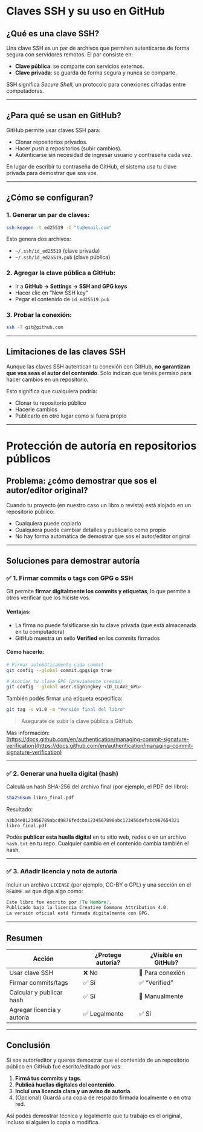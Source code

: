 # Claves SSH y su uso en GitHub

## ¿Qué es una clave SSH?

Una clave SSH es un par de archivos que permiten autenticarse de forma segura con servidores remotos. El par consiste en:

- **Clave pública**: se comparte con servicios externos.
- **Clave privada**: se guarda de forma segura y nunca se comparte.

SSH significa *Secure Shell*, un protocolo para conexiones cifradas entre computadoras.

---

## ¿Para qué se usan en GitHub?

GitHub permite usar claves SSH para:

- Clonar repositorios privados.
- Hacer *push* a repositorios (subir cambios).
- Autenticarse sin necesidad de ingresar usuario y contraseña cada vez.

En lugar de escribir tu contraseña de GitHub, el sistema usa tu clave privada para demostrar que sos vos.

---

## ¿Cómo se configuran?

### 1. Generar un par de claves:

```bash
ssh-keygen -t ed25519 -C "tu@email.com"
```

Esto genera dos archivos:

- `~/.ssh/id_ed25519` (clave privada)
- `~/.ssh/id_ed25519.pub` (clave pública)

### 2. Agregar la clave pública a GitHub:

- Ir a **GitHub → Settings → SSH and GPG keys**
- Hacer clic en “New SSH key”
- Pegar el contenido de `id_ed25519.pub`

### 3. Probar la conexión:

```bash
ssh -T git@github.com
```

---

## Limitaciones de las claves SSH

Aunque las claves SSH autentican tu conexión con GitHub, **no garantizan que vos seas el autor del contenido**. Solo indican que tenés permiso para hacer cambios en un repositorio.

Esto significa que cualquiera podría:

- Clonar tu repositorio público
- Hacerle cambios
- Publicarlo en otro lugar como si fuera propio

---

# Protección de autoría en repositorios públicos

## Problema: ¿cómo demostrar que sos el autor/editor original?

Cuando tu proyecto (en nuestro caso un libro o revista) está alojado en un repositorio público:

- Cualquiera puede copiarlo
- Cualquiera puede cambiar detalles y publicarlo como propio
- No hay forma automática de demostrar que sos el autor/editor original

---

## Soluciones para demostrar autoría

### ✅ 1. Firmar commits o tags con GPG o SSH

Git permite **firmar digitalmente los commits y etiquetas**, lo que permite a otros verificar que los hiciste vos.

#### Ventajas:

- La firma no puede falsificarse sin tu clave privada (que está almacenada en tu computadora)
- GitHub muestra un sello **Verified** en los commits firmados

#### Cómo hacerlo:

```bash
# Firmar automáticamente cada commit
git config --global commit.gpgsign true

# Asociar tu clave GPG (previamente creada)
git config --global user.signingkey <ID_CLAVE_GPG>
```

También podés firmar una etiqueta específica:

```bash
git tag -s v1.0 -m "Versión final del libro"
```

> Asegurate de subir la clave pública a GitHub.

Más información:  
[https://docs.github.com/en/authentication/managing-commit-signature-verification](https://docs.github.com/en/authentication/managing-commit-signature-verification)

---

### ✅ 2. Generar una huella digital (hash)

Calculá un hash SHA-256 del archivo final (por ejemplo, el PDF del libro):

```bash
sha256sum libro_final.pdf
```

Resultado:

```
a3b34e0123456789abcd9876fedcba1234567890abc123456defabc987654321  libro_final.pdf
```

Podés **publicar esta huella digital** en tu sitio web, redes o en un archivo `hash.txt` en tu repo. Cualquier cambio en el contenido cambia también el hash.

---

### ✅ 3. Añadir licencia y nota de autoría

Incluir un archivo `LICENSE` (por ejemplo, CC-BY o GPL) y una sección en el `README.md` que diga algo como:

```markdown
Este libro fue escrito por [Tu Nombre].
Publicado bajo la licencia Creative Commons Attribution 4.0.
La versión oficial está firmada digitalmente con GPG.
```

---

## Resumen

| Acción                           | ¿Protege autoría? | ¿Visible en GitHub? |
|----------------------------------|-------------------|----------------------|
| Usar clave SSH                   | ❌ No              | 🔐 Para conexión     |
| Firmar commits/tags              | ✅ Sí              | ✅ “Verified”         |
| Calcular y publicar hash         | ✅ Sí              | 📁 Manualmente       |
| Agregar licencia y autoría       | ✅ Legalmente      | ✅ Sí                |

---

## Conclusión

Si sos autor/editor y querés demostrar que el contenido de un repositorio público en GitHub fue escrito/editado por vos:

1. **Firmá tus commits y tags**.
2. **Publicá huellas digitales del contenido**.
3. **Incluí una licencia clara y un aviso de autoría**.
4. (Opcional) Guardá una copia de respaldo firmada localmente o en otra red.

Así podés demostrar técnica y legalmente que tu trabajo es el original, incluso si alguien lo copia o modifica.
